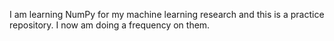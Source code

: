 I am learning NumPy for my machine learning research and this is a practice repository. I now am doing a frequency on them.

